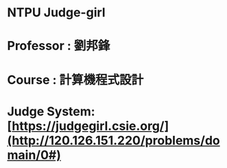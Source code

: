 #  NTPU Judge-girl

# Professor : 劉邦鋒
# Course  : 計算機程式設計
# Judge System: [https://judgegirl.csie.org/](http://120.126.151.220/problems/domain/0#)


